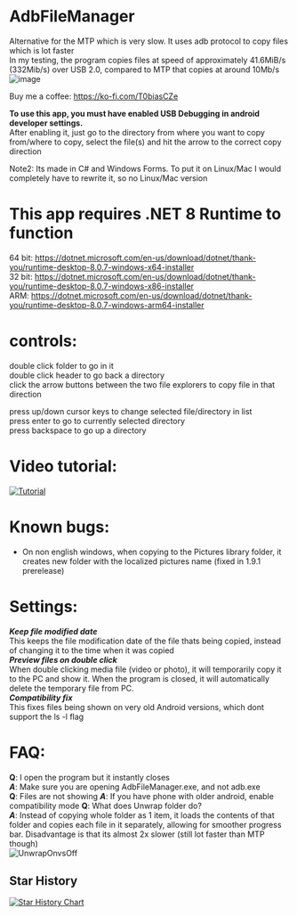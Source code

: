 # AdbFileManager    
Alternative for the MTP which is very slow. It uses adb protocol to copy files which is lot faster         
In my testing, the program copies files at speed of approximately 41.6MiB/s (332Mib/s) over USB 2.0, compared to MTP that copies at around 10Mb/s
![image](https://github.com/user-attachments/assets/c2571d20-c27c-4aa7-b450-5809223589ef)

Buy me a coffee: https://ko-fi.com/T0biasCZe 

**To use this app, you must have enabled USB Debugging in android developer settings.**        
After enabling it, just go to the directory from where you want to copy from/where to copy, select the file(s) and hit the arrow to the correct copy direction       

Note2: Its made in C# and Windows Forms. To put it on Linux/Mac I would completely have to rewrite it, so no Linux/Mac version

# This app requires .NET 8 Runtime to function   
64 bit: https://dotnet.microsoft.com/en-us/download/dotnet/thank-you/runtime-desktop-8.0.7-windows-x64-installer    
32 bit: https://dotnet.microsoft.com/en-us/download/dotnet/thank-you/runtime-desktop-8.0.7-windows-x86-installer    
ARM: https://dotnet.microsoft.com/en-us/download/dotnet/thank-you/runtime-desktop-8.0.7-windows-arm64-installer    

# controls:    
 double click folder to go in it    
 double click header to go back a directory    
 click the arrow buttons between the two file explorers to copy file in that direction    
 
 press up/down cursor keys to change selected file/directory in list    
 press enter to go to currently selected directory    
 press backspace to go up a directory

# Video tutorial:
[![Tutorial](https://i3.ytimg.com/vi/3_mgQWvYvE4/hqdefault.jpg)](https://youtu.be/3_mgQWvYvE4)

# Known bugs:
* On non english windows, when copying to the Pictures library folder, it creates new folder with the localized pictures name (fixed in 1.9.1 prerelease)

# Settings:  
***Keep file modified date***     
This keeps the file modification date of the file thats being copied, instead of changing it to the time when it was copied    
***Preview files on double click***  
When double clicking media file (video or photo), it will temporarily copy it to the PC and show it. When the program is closed, it will automatically delete the temporary file from PC.      
***Compatibility fix***        
This fixes files being shown on very old Android versions, which dont support the ls -l flag     


# FAQ:    
**Q**: I open the program but it instantly closes    
***A***: Make sure you are opening AdbFileManager.exe, and not adb.exe      
**Q**: Files are not showing
***A***: If you have phone with older android, enable compatibility mode
**Q**: What does Unwrap folder do?     
***A***: Instead of copying whole folder as 1 item, it loads the contents of that folder and copies each file in it separately, allowing for smoother progress bar. Disadvantage is that its almost 2x slower (still lot faster than MTP though)     
![UnwrapOnvsOff](https://github.com/user-attachments/assets/84847882-8283-4219-848b-e504edacc7df)


## Star History

[![Star History Chart](https://api.star-history.com/svg?repos=T0biasCZe/AdbFileManager&type=Date)](https://star-history.com/#T0biasCZe/AdbFileManager&Date)
